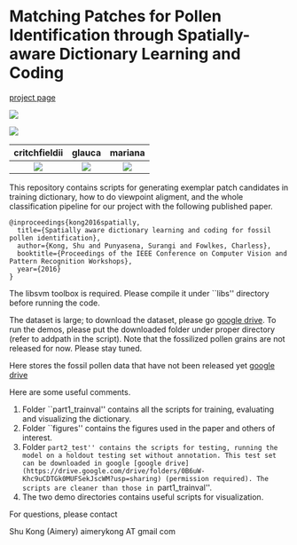 # Matching Patches for Pollen Identification through Spatially-aware Dictionary Learning and Coding

[project page](http://www.ics.uci.edu/~skong2/recurrentDepthSeg)

![](https://github.com/aimerykong/PatchMatchingForPollenIdentification/blob/master/figures/example_demo.png)


![](https://github.com/aimerykong/PatchMatchingForPollenIdentification/blob/master/figures/patchMatch_demo.png)

  critchfieldii             |     glauca          |     mariana
:-------------------------:|:-------------------------:|:-------------------------:  
![](https://github.com/aimerykong/PatchMatchingForPollenIdentification/blob/master/figures/patches_critchfieldii_K300L0.1_D0.1_E200_B2_globalContrastNorm.png)  |  ![](https://github.com/aimerykong/PatchMatchingForPollenIdentification/blob/master/figures/patches_glauca_K300L0.1_D0.1_E200_B2_globalContrastNorm.png)   |  ![](https://github.com/aimerykong/PatchMatchingForPollenIdentification/blob/master/figures/patches_mariana_K300L0.1_D0.1_E200_B2_globalContrastNorm.png)


This repository contains scripts for generating exemplar patch candidates in training dictionary, 
how to do viewpoint aligment, and the whole classification pipeline for our project with the following published paper.
 
    @inproceedings{kong2016spatially,
      title={Spatially aware dictionary learning and coding for fossil pollen identification},
      author={Kong, Shu and Punyasena, Surangi and Fowlkes, Charless},
      booktitle={Proceedings of the IEEE Conference on Computer Vision and Pattern Recognition Workshops},
      year={2016}
    }


The libsvm toolbox is required. Please compile it under ``libs'' directory before running the code.

The dataset is large; to download the dataset, 
please go [google drive](https://drive.google.com/folderview?id=0BxeylfSgpk1Mdk1HeVhaaEdxMEk&usp=sharing).
To run the demos, please put the downloaded folder under proper directory (refer to addpath in the script).
Note that the fossilized pollen grains are not released for now. Please stay tuned.

Here stores the fossil pollen data that have not been released yet [google drive](https://drive.google.com/drive/folders/0B6uW-Khc9uCDTGk0MUFSekJscWM?usp=sharing)

Here are some useful comments.

1. Folder ``part1_trainval'' contains all the scripts for training, evaluating and visualizing the dictionary.
2. Folder ``figures'' contains the figures used in the paper and others of interest.
3. Folder ``part2_test'' contains the scripts for testing, running the model on a holdout testing set without annotation. This test set can be downloaded in google [google drive](https://drive.google.com/drive/folders/0B6uW-Khc9uCDTGk0MUFSekJscWM?usp=sharing) (permission required). The scripts are cleaner than those in ``part1_trainval''.
4. The two demo directories contains useful scripts for visualization.



For questions, please contact
 
 Shu Kong (Aimery) aimerykong AT gmail com

